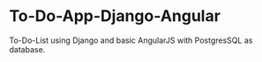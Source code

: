 # To-Do-App-Django-Angular
To-Do-List using Django and basic AngularJS with PostgresSQL as database.
